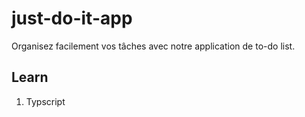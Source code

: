 # just-do-it-app
Organisez facilement vos tâches avec notre application de to-do list. 


## Learn

1. Typscript

